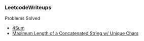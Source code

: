 ### LeetcodeWriteups

Problems Solved

- [4Sum](src/4Sum.md)
- [Maximum Length of a Concatenated String w/ Unique Chars](src/maximum_length_of_a_concatenated_string_with_unique_characters.md)

